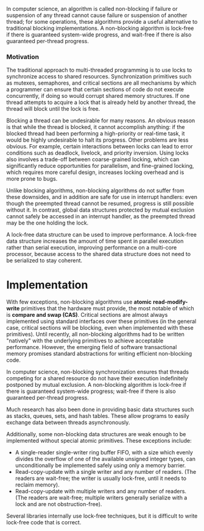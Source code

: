 In computer science, an algorithm is called non-blocking if failure or suspension of any thread cannot cause failure or suspension of another thread; for some operations, these algorithms provide a useful alternative to traditional blocking implementations. A non-blocking algorithm is lock-free if there is guaranteed system-wide progress, and wait-free if there is also guaranteed per-thread progress.

### Motivation

The traditional approach to multi-threaded programming is to use locks to synchronize access to shared resources. Synchronization primitives such as mutexes, semaphores, and critical sections are all mechanisms by which a programmer can ensure that certain sections of code do not execute concurrently, if doing so would corrupt shared memory structures. If one thread attempts to acquire a lock that is already held by another thread, the thread will block until the lock is free.

Blocking a thread can be undesirable for many reasons. An obvious reason is that while the thread is blocked, it cannot accomplish anything: if the blocked thread had been performing a high-priority or real-time task, it would be highly undesirable to halt its progress.
Other problems are less obvious. For example, certain interactions between locks can lead to error conditions such as deadlock, livelock, and priority inversion. Using locks also involves a trade-off between coarse-grained locking, which can significantly reduce opportunities for parallelism, and fine-grained locking, which requires more careful design, increases locking overhead and is more prone to bugs.

Unlike blocking algorithms, non-blocking algorithms do not suffer from these downsides, and in addition are safe for use in interrupt handlers: even though the preempted thread cannot be resumed, progress is still possible without it. In contrast, global data structures protected by mutual exclusion cannot safely be accessed in an interrupt handler, as the preempted thread may be the one holding the lock.

A lock-free data structure can be used to improve performance. A lock-free data structure increases the amount of time spent in parallel execution rather than serial execution, improving performance on a multi-core processor, because access to the shared data structure does not need to be serialized to stay coherent.

# Implementation

With few exceptions, non-blocking algorithms use __atomic__ __read-modify-write__ primitives that the hardware must provide, the most notable of which is __compare and swap (CAS)__. Critical sections are almost always implemented using standard interfaces over these primitives (in the general case, critical sections will be blocking, even when implemented with these primitives). Until recently, all non-blocking algorithms had to be written "natively" with the underlying primitives to achieve acceptable performance. However, the emerging field of software transactional memory promises standard abstractions for writing efficient non-blocking code.

In computer science, non-blocking synchronization ensures that threads competing for a shared resource do not have their execution indefinitely postponed by mutual exclusion. A non-blocking algorithm is lock-free if there is guaranteed system-wide progress; wait-free if there is also guaranteed per-thread progress. 

Much research has also been done in providing basic data structures such as stacks, queues, sets, and hash tables. These allow programs to easily exchange data between threads asynchronously.

Additionally, some non-blocking data structures are weak enough to be implemented without special atomic primitives. These exceptions include:

* A single-reader single-writer ring buffer FIFO, with a size which evenly divides the overflow of one of the available unsigned integer types, can unconditionally be implemented safely using only a memory barrier.  
* Read-copy-update with a single writer and any number of readers. (The readers are wait-free; the writer is usually lock-free, until it needs to reclaim memory).  
* Read-copy-update with multiple writers and any number of readers. (The readers are wait-free; multiple writers generally serialize with a lock and are not obstruction-free).  

Several libraries internally use lock-free techniques, but it is difficult to write lock-free code that is correct.
